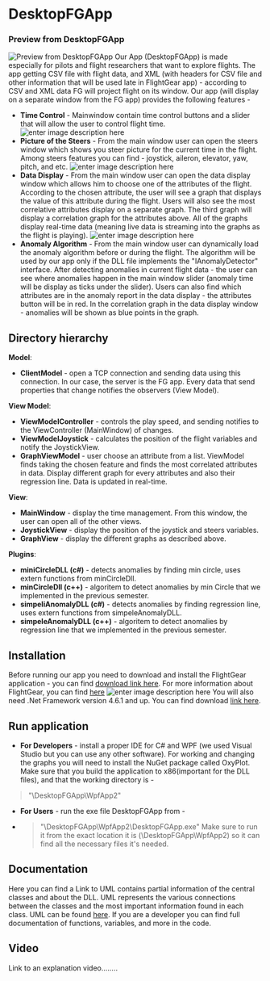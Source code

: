 


# DesktopFGApp
### Preview from DesktopFGApp
![Preview from DesktopFGApp](https://github.com/snir-david/DesktopFGApp/blob/master/WpfApp2/images/allApp.png?raw=true)
Our App (DesktopFGApp) is made especially for pilots and flight researchers that want to explore flights. The app getting CSV file with flight data, and XML (with headers for CSV file and other information that will be used late in FlightGear app) - according to CSV and XML data FG will project flight on its window. Our app (will display on a separate window from the FG app) provides the following features - 
 - **Time Control** - Mainwindow contain time control buttons and a slider that will allow the user to control flight time.
 ![enter image description here](https://github.com/snir-david/DesktopFGApp/blob/master/WpfApp2/images/MainWindow.png?raw=true)
 - **Picture of the Steers** - From the main window user can open the steers window which shows you steer picture for the current time in the flight. Among steers features you can find - joystick, aileron, elevator, yaw, pitch, and etc.
 ![enter image description here](https://github.com/snir-david/DesktopFGApp/blob/master/WpfApp2/images/JoystickView.png?raw=true)
 - **Data Display** - From the main window user can open the data display window which allows him to choose one of the attributes of the flight. According to the chosen attribute, the user will see a graph that displays the value of this attribute during the flight. Users will also see the most correlative attributes display on a separate graph. 
 The third graph will display a correlation graph for the attributes above. All of the graphs display real-time data (meaning live data is streaming into the graphs as the flight is playing). 
 ![enter image description here](https://github.com/snir-david/DesktopFGApp/blob/master/WpfApp2/images/GraphView.png?raw=true)
 - **Anomaly Algorithm** - From the main window user can dynamically load the anomaly algorithm before or during the flight. The algorithm will be used by our app only if the DLL file implements the "IAnomalyDetector" interface. After detecting anomalies in current flight data - the user can see where anomalies happen in the main window slider (anomaly time will be display as ticks under the slider). Users can also find which attributes are in the anomaly report in the data display - the attributes button will be in red. In the correlation graph in the data display window - anomalies will be shown as blue points in the graph. 
## Directory hierarchy
**Model**:
 - **ClientModel** -  open a TCP connection and sending data using this connection. In our case, the server is the FG app. Every data that send properties that change notifies the observers (View Model).
 
 **View Model**:
- **ViewModelController** - controls the play speed, and sending notifies to the ViewController (MainWindow) of changes.
- **ViewModelJoystick** - calculates the position of the flight variables and notify the JoystickView.
- **GraphViewModel** - user choose an attribute from a list. ViewModel finds taking the chosen feature and finds the most correlated attributes in data. Display different graph for every attributes and also their regression line. Data is updated in real-time. 

**View**:
- **MainWindow** - display the time management. From this window, the user can open all of the other views.
- **JoystickView** - display the position of the joystick and steers variables.
- **GraphView** - display the different graphs as described above.

**Plugins**:
- **miniCircleDLL (c#)** -  detects anomalies by finding min circle, uses extern functions from minCircleDll.
- **minCircleDll (c++)** - algoritem to detect anomalies by min Circle that we implemented in the previous semester.
- **simpeliAnomalyDLL (c#)** - detects anomalies by finding regression line, uses extern functions from simpeleAnomalyDLL.
- **simpeleAnomalyDLL (c++)** - algoritem to detect anomalies by regression line that we implemented in the previous semester.

## Installation
Before running our app you need to download and install the FlightGear application - you can find [download link here](https://www.flightgear.org/download/). For more information about FlightGear, you can find [here](https://www.flightgear.org/) ![enter image description here](https://i.ebayimg.com/00/s/ODAwWDEyODA=/z/KrgAAOSwjDZYcCt4/$_57.JPG?set_id=8800005007)
You will also need .Net Framework version 4.6.1 and up. You can find download [link here](https://dotnet.microsoft.com/download/dotnet-framework). 
## Run application
 - **For Developers** - install a proper IDE for C# and WPF (we used Visual Studio but you can use any other software). For working and changing the graphs you will need to install the NuGet package called OxyPlot. 
 Make sure that you build the application to x86(important for the DLL files), and that the working directory is -
> "\DesktopFGApp\WpfApp2"
 - **For Users** - run the exe file DesktopFGApp from - 
 - > "\DesktopFGApp\WpfApp2\DesktopFGApp.exe"
Make sure to run it from the exact location it is (\DesktopFGApp\WpfApp2) so it can find all the necessary files it's needed.
## Documentation
Here you can find a Link to UML contains partial information of the central classes and about the DLL. UML represents the various connections between the classes and the most important information found in each class. UML can be found [here](https://lucid.app/lucidchart/7449e159-4b1b-4645-b7ae-9db34b7f0c98/view?page=0_0#). 
If you are a developer you can find full documentation of functions, variables, and more in the code.
## Video
Link to an explanation video........
